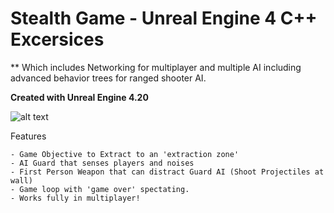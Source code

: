 # Stealth Game - Unreal Engine 4 C++ Excersices

** Which includes Networking for multiplayer and multiple AI including advanced behavior trees for ranged shooter AI.

**Created with Unreal Engine 4.20**

![alt text](http://www.tomlooman.com/wp-content/uploads/2017/12/Thumb_MainUE4Course30_header.jpg)

Features

	- Game Objective to Extract to an 'extraction zone'
	- AI Guard that senses players and noises
	- First Person Weapon that can distract Guard AI (Shoot Projectiles at wall)
	- Game loop with 'game over' spectating.
	- Works fully in multiplayer!
